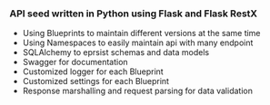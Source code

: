 ### API seed written in Python using Flask and Flask RestX
- Using Blueprints to maintain different versions at the same time
- Using Namespaces to easily maintain api with many endpoint
- SQLAlchemy to eprsist schemas and data models
- Swagger for documentation
- Customized logger for each Blueprint
- Customized settings for each Blueprint
- Response marshalling and request parsing for data validation